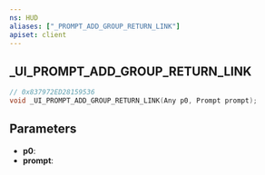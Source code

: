 ```yaml
---
ns: HUD
aliases: ["_PROMPT_ADD_GROUP_RETURN_LINK"]
apiset: client
---
```

## _UI_PROMPT_ADD_GROUP_RETURN_LINK

```c
// 0x837972ED28159536
void _UI_PROMPT_ADD_GROUP_RETURN_LINK(Any p0, Prompt prompt);
```


## Parameters
* **p0**:
* **prompt**: